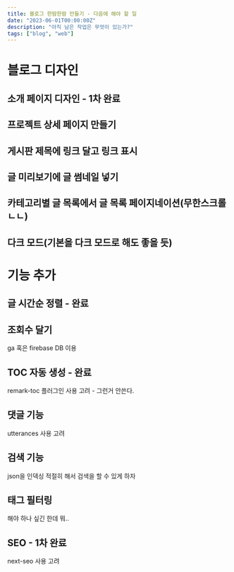 ```yaml
---
title: 블로그 한땀한땀 만들기 - 다음에 해야 할 일
date: "2023-06-01T00:00:00Z"
description: "아직 남은 작업은 무엇이 있는가?"
tags: ["blog", "web"]
---
```


# 블로그 디자인

## 소개 페이지 디자인 - 1차 완료

## 프로젝트 상세 페이지 만들기

## 게시판 제목에 링크 달고 링크 표시

## 글 미리보기에 글 썸네일 넣기

## 카테고리별 글 목록에서 글 목록 페이지네이션(무한스크롤 ㄴㄴ)

## 다크 모드(기본을 다크 모드로 해도 좋을 듯)

# 기능 추가

## 글 시간순 정렬 - 완료

## 조회수 달기

ga 혹은 firebase DB 이용

## TOC 자동 생성 - 완료

remark-toc 플러그인 사용 고려 - 그런거 안쓴다.

## 댓글 기능

utterances 사용 고려

## 검색 기능

json을 인덱싱 적절히 해서 검색을 할 수 있게 하자

## 태그 필터링

해야 하나 싶긴 한데 뭐..

## SEO - 1차 완료

next-seo 사용 고려